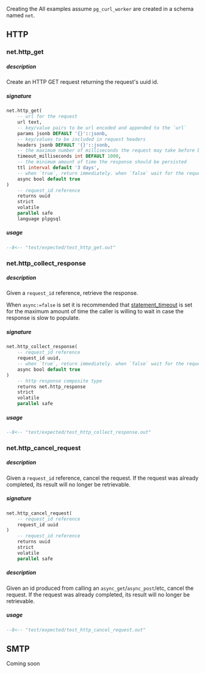 Creating the All examples assume `pg_curl_worker` are created in a schema named `net`.

## HTTP

### net.http_get

##### description
Create an HTTP GET request returning the request's uuid id. 

##### signature
```sql
net.http_get(
    -- url for the request
    url text,
    -- key/value pairs to be url encoded and appended to the `url`
    params jsonb DEFAULT '{}'::jsonb,
    -- key/values to be included in request headers
    headers jsonb DEFAULT '{}'::jsonb,
    -- the maximum number of milliseconds the request may take before being cancelled
    timeout_milliseconds int DEFAULT 1000,
    -- the minimum amount of time the response should be persisted
    ttl interval default '3 days',
    -- when `true`, return immediately. when `false` wait for the request to complete before returning
    async bool default true
)
    -- request_id reference
    returns uuid
    strict
    volatile
    parallel safe
    language plpgsql
```

##### usage
```sql
--8<-- "test/expected/test_http_get.out"
```

### net.http_collect_response

##### description 
Given a `request_id` reference, retrieve the response.

When `async:=false` is set it is recommended that [statement_timeout](https://www.postgresql.org/docs/13/runtime-config-client.html) is set for the maximum amount of time the caller is willing to wait in case the response is slow to populate.


##### signature
```sql
net.http_collect_response(
    -- request_id reference
    request_id uuid,
    -- when `true`, return immediately. when `false` wait for the request to complete before returning
    async bool default true
)
    -- http response composite type
    returns net.http_response
    strict
    volatile
    parallel safe
```

##### usage
```sql
--8<-- "test/expected/test_http_collect_response.out"
```


### net.http_cancel_request

##### description
Given a `request_id` reference, cancel the request. If the request was already completed, its result will no longer be retrievable.


##### signature
```sql
net.http_cancel_request(
    -- request_id reference
    request_id uuid
)
    -- request_id reference
    returns uuid
    strict
    volatile
    parallel safe
```

##### description
Given an id produced from calling an `async_get`/`async_post`/etc, cancel the request. If the request was already completed, its result will no longer be retrievable.

##### usage
```sql
--8<-- "test/expected/test_http_cancel_request.out"
```

## SMTP

Coming soon

